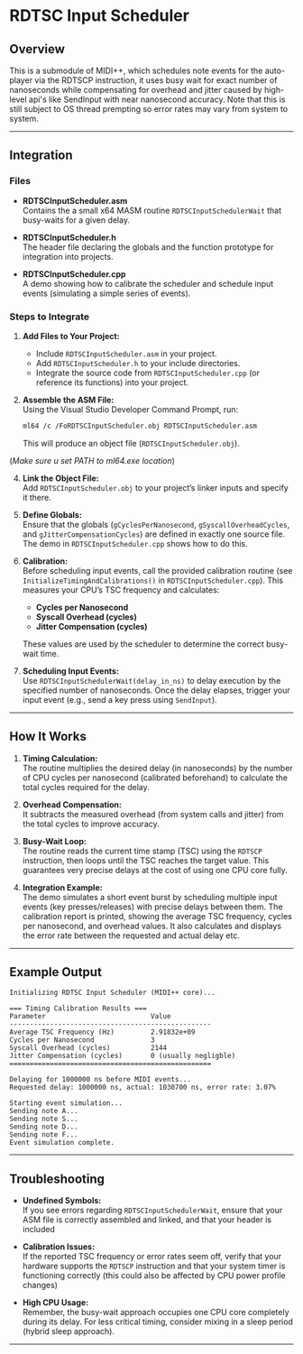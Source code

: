 # RDTSC Input Scheduler

## Overview

This is a submodule of MIDI++, which schedules note events for the auto-player via the RDTSCP instruction, it uses busy wait for exact number of nanoseconds while compensating for overhead and jitter caused by high-level api's like SendInput with near nanosecond accuracy. Note that this is still subject to OS thread prempting so error rates may vary from system to system.

---

## Integration

### Files

- **RDTSCInputScheduler.asm**  
  Contains the a small x64 MASM routine `RDTSCInputSchedulerWait` that busy-waits for a given delay.

- **RDTSCInputScheduler.h**  
  The header file declaring the globals and the function prototype for integration into projects.

- **RDTSCInputScheduler.cpp**  
  A demo showing how to calibrate the scheduler and schedule input events (simulating a simple series of events).  

### Steps to Integrate

1. **Add Files to Your Project:**  
   - Include `RDTSCInputScheduler.asm` in your project.
   - Add `RDTSCInputScheduler.h` to your include directories.
   - Integrate the source code from `RDTSCInputScheduler.cpp` (or reference its functions) into your project.

2. **Assemble the ASM File:**  
   Using the Visual Studio Developer Command Prompt, run:
   ```bash
   ml64 /c /FoRDTSCInputScheduler.obj RDTSCInputScheduler.asm
   ```
   This will produce an object file (`RDTSCInputScheduler.obj`).
   
  (*Make sure u set PATH to ml64.exe location*)

4. **Link the Object File:**  
   Add `RDTSCInputScheduler.obj` to your project’s linker inputs and specify it there.

5. **Define Globals:**  
   Ensure that the globals (`gCyclesPerNanosecond`, `gSyscallOverheadCycles`, and `gJitterCompensationCycles`) are defined in exactly one source file. The demo in `RDTSCInputScheduler.cpp` shows how to do this.

6. **Calibration:**  
   Before scheduling input events, call the provided calibration routine (see `InitializeTimingAndCalibrations()` in `RDTSCInputScheduler.cpp`). This measures your CPU’s TSC frequency and calculates:
   - **Cycles per Nanosecond**
   - **Syscall Overhead (cycles)**
   - **Jitter Compensation (cycles)**
   
   These values are used by the scheduler to determine the correct busy-wait time.

7. **Scheduling Input Events:**  
   Use `RDTSCInputSchedulerWait(delay_in_ns)` to delay execution by the specified number of nanoseconds. Once the delay elapses, trigger your input event (e.g., send a key press using `SendInput`).

---

## How It Works

1. **Timing Calculation:**  
   The routine multiplies the desired delay (in nanoseconds) by the number of CPU cycles per nanosecond (calibrated beforehand) to calculate the total cycles required for the delay.

2. **Overhead Compensation:**  
   It subtracts the measured overhead (from system calls and jitter) from the total cycles to improve accuracy.

3. **Busy-Wait Loop:**  
   The routine reads the current time stamp (TSC) using the `RDTSCP` instruction, then loops until the TSC reaches the target value. This guarantees very precise delays at the cost of using one CPU core fully.

4. **Integration Example:**  
   The demo simulates a short event burst by scheduling multiple input events (key presses/releases) with precise delays between them. The calibration report is printed, showing the average TSC frequency, cycles per nanosecond, and overhead values. It also calculates and displays the error rate between the requested and actual delay etc.

---

## Example Output

```
Initializing RDTSC Input Scheduler (MIDI++ core)...

=== Timing Calibration Results ===
Parameter                          Value
--------------------------------------------------
Average TSC Frequency (Hz)         2.91832e+09
Cycles per Nanosecond              3
Syscall Overhead (cycles)          2144
Jitter Compensation (cycles)       0 (usually negligble) 
==================================================

Delaying for 1000000 ns before MIDI events...
Requested delay: 1000000 ns, actual: 1030700 ns, error rate: 3.07%

Starting event simulation...
Sending note A...
Sending note S...
Sending note D...
Sending note F...
Event simulation complete.
```

---

## Troubleshooting

- **Undefined Symbols:**  
  If you see errors regarding `RDTSCInputSchedulerWait`, ensure that your ASM file is correctly assembled and linked, and that your header is included

- **Calibration Issues:**  
  If the reported TSC frequency or error rates seem off, verify that your hardware supports the `RDTSCP` instruction and that your system timer is functioning correctly (this could also be affected by CPU power profile changes)

- **High CPU Usage:**  
  Remember, the busy-wait approach occupies one CPU core completely during its delay. For less critical timing, consider mixing in a sleep period (hybrid sleep approach). 

---



